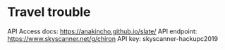 # Travel trouble

API Access docs: https://anakincho.github.io/slate/
API endpoint: https://www.skyscanner.net/g/chiron
API key: skyscanner-hackupc2019